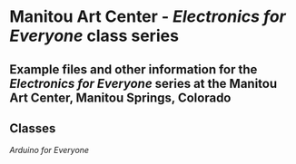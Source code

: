 # Manitou Art Center - *Electronics for Everyone* class series

## Example files and other information for the *Electronics for Everyone* series at the Manitou Art Center, Manitou Springs, Colorado

## Classes

*Arduino for Everyone*
